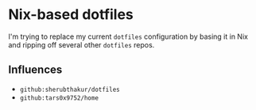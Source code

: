 # Nix-based dotfiles

I'm trying to replace my current `dotfiles` configuration by basing it in Nix and ripping off several other `dotfiles` repos.

## Influences

- `github:sherubthakur/dotfiles`
- `github:tars0x9752/home`
